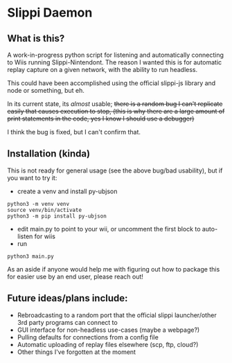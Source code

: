 # Slippi Daemon

## What is this?
A work-in-progress python script for listening and automatically connecting to Wiis running Slippi-Nintendont.
The reason I wanted this is for automatic replay capture on a given network, with the ability to run headless. 

This could have been accomplished using the official slippi-js library and node or something, but eh. 

In its current state, its _almost_ usable; ~~there is a random bug I can't replicate easily that causes execution to stop,
(this is why there are a large amount of print statements in the code, yes I know I should use a debugger)~~

I think the bug is fixed, but I can't confirm that.

## Installation (kinda)
This is not ready for general usage (see the above bug/bad usability), but if you want to try it:
 - create a venv and install py-ubjson
```commandline
python3 -m venv venv
source venv/bin/activate
python3 -m pip install py-ubjson
```
 - edit main.py to point to your wii, or uncomment the first block to auto-listen for wiis
 - run
```commandline
python3 main.py
```

As an aside if anyone would help me with figuring out how to package this for easier use by an end user, please reach out!

## Future ideas/plans include:
 - Rebroadcasting to a random port that the official slippi launcher/other 3rd party programs can connect to
 - GUI interface for non-headless use-cases (maybe a webpage?)
 - Pulling defaults for connections from a config file
 - Automatic uploading of replay files elsewhere (scp, ftp, cloud?)
 - Other things I've forgotten at the moment
